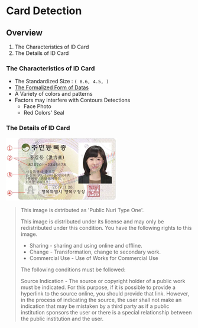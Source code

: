 # Card Detection

## Overview

1. The Characteristics of ID Card
2. The Details of ID Card

### The Characteristics of ID Card

- The Standardized Size : `( 8.6, 4.5, )`
- [The Formalized Form of Datas](./README.md#the-details-of-id-cards)
- A Variety of colors and patterns
- Factors may interfere with Contours Detections
    - Face Photo
    - Red Colors' Seal

### The Details of ID Card

<img
    src='../../images/id-card-example.png'
    style='width: 300px;'
/>

> This image is dstributed as 'Public Nuri Type One'.
>
> This image is distributed under its license and may only be redistributed under this condition.
> You have the following rights to this image.
> 
> - Sharing - sharing and using online and offline.
> - Change - Transformation, change to secondary work.
> - Commercial Use - Use of Works for Commercial Use
> 
> The following conditions must be followed:
> 
> Source Indication - The source or copyright holder of a public work must be indicated. For this purpose, if it is possible to provide a hyperlink to the source online, you should provide that link. However, in the process of indicating the source, the user shall not make an indication that may be mistaken by a third party as if a public institution sponsors the user or there is a special relationship between the public institution and the user.